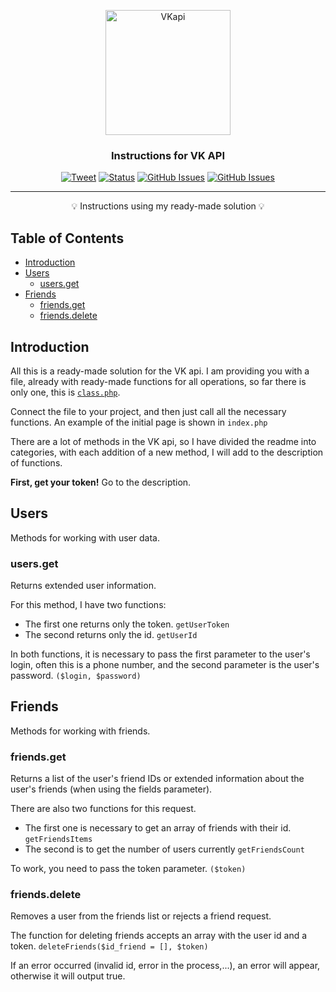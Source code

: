 <p align="center">
 <img src="https://github.com/Damfler/vk-API/blob/main/assets/vk.png?raw=true" style="height:200px" alt="VKapi"></a>
</p>

<h3 align="center">Instructions for VK API </h3>

<div align="center">

[![Tweet](https://img.shields.io/twitter/url/https/shields.io.svg?style=social)](https://twitter.com/intent/tweet?text=%F0%9F%93%A2%20Various%20README%20templates%20and%20tips%20on%20writing%20high-quality%20documentation%20that%20people%20want%20to%20read.&url=https://github.com/Damfler/vk-API)
[![Status](https://img.shields.io/badge/status-active-success.svg)]()
[![GitHub Issues](https://img.shields.io/github/v/release/Damfler/VKapi?include_prereleases)](https://github.com/Damfler/vk-API/releases)
 [![GitHub Issues](https://img.shields.io/github/followers/Damfler?label=Follow)](https://github.com/Damfler)

</div>

---

<p align = "center">💡 Instructions using my ready-made solution 💡</p>


## Table of Contents

- [Introduction](#introduction)
- [Users](#user)
    - [users.get](#users.get)
- [Friends](#friends)
    - [friends.get](#friends.get)
    - [friends.delete](#friends.delete)

## Introduction <a name = "introduction"></a>

All this is a ready-made solution for the VK api. I am providing you with a file, already with ready-made functions for all operations, so far there is only one, this is 
[`class.php`](/class.php).

Connect the file to your project, and then just call all the necessary functions.
An example of the initial page is shown in `index.php`

There are a lot of methods in the VK api, so I have divided the readme into categories, with each addition of a new method, I will add to the description of functions.

**First, get your token!** Go to the description.



## Users<a name = "user"></a>

Methods for working with user data.

### users.get<a name = "#users.get"></a>
Returns extended user information.

For this method, I have two functions:
- The first one returns only the token. `getUserToken`
- The second returns only the id. `getUserId`

In both functions, it is necessary to pass the first parameter to the user's login, often this is a phone number, and the second parameter is the user's password. `($login, $password)`



## Friends<a name = "friends"></a>

Methods for working with friends.

### friends.get<a name = "#friends.get"></a>
Returns a list of the user's friend IDs or extended information about the user's friends (when using the fields parameter).

There are also two functions for this request.
- The first one is necessary to get an array of friends with their id. `getFriendsItems`
- The second is to get the number of users currently `getFriendsCount`

To work, you need to pass the token parameter. `($token)`

### friends.delete<a name = "#friends.delete"></a>
Removes a user from the friends list or rejects a friend request.

The function for deleting friends accepts an array with the user id and a token. `deleteFriends($id_friend = [], $token)`

If an error occurred (invalid id, error in the process,...), an error will appear, otherwise it will output true.